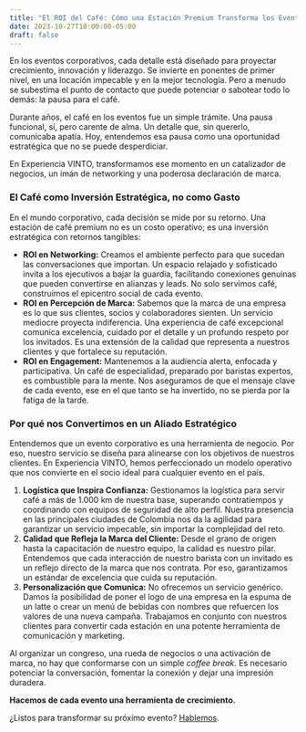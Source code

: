 ```yaml
---
title: "El ROI del Café: Cómo una Estación Premium Transforma los Eventos Corporativos"
date: 2023-10-27T10:00:00-05:00
draft: false
---
```


En los eventos corporativos, cada detalle está diseñado para proyectar crecimiento, innovación y liderazgo. Se invierte en ponentes de primer nivel, en una locación impecable y en la mejor tecnología. Pero a menudo se subestima el punto de contacto que puede potenciar o sabotear todo lo demás: la pausa para el café.

Durante años, el café en los eventos fue un simple trámite. Una pausa funcional, sí, pero carente de alma. Un detalle que, sin quererlo, comunicaba apatía. Hoy, entendemos esa pausa como una oportunidad estratégica que no se puede desperdiciar.

En Experiencia VINTO, transformamos ese momento en un catalizador de negocios, un imán de networking y una poderosa declaración de marca.

### El Café como Inversión Estratégica, no como Gasto

En el mundo corporativo, cada decisión se mide por su retorno. Una estación de café premium no es un costo operativo; es una inversión estratégica con retornos tangibles:

*   **ROI en Networking:** Creamos el ambiente perfecto para que sucedan las conversaciones que importan. Un espacio relajado y sofisticado invita a los ejecutivos a bajar la guardia, facilitando conexiones genuinas que pueden convertirse en alianzas y leads. No solo servimos café, construimos el epicentro social de cada evento.
*   **ROI en Percepción de Marca:** Sabemos que la marca de una empresa es lo que sus clientes, socios y colaboradores sienten. Un servicio mediocre proyecta indiferencia. Una experiencia de café excepcional comunica excelencia, cuidado por el detalle y un profundo respeto por los invitados. Es una extensión de la calidad que representa a nuestros clientes y que fortalece su reputación.
*   **ROI en Engagement:** Mantenemos a la audiencia alerta, enfocada y participativa. Un café de especialidad, preparado por baristas expertos, es combustible para la mente. Nos aseguramos de que el mensaje clave de cada evento, ese en el que tanto se ha invertido, no se pierda por la fatiga de la tarde.

### Por qué nos Convertimos en un Aliado Estratégico

Entendemos que un evento corporativo es una herramienta de negocio. Por eso, nuestro servicio se diseña para alinearse con los objetivos de nuestros clientes. En Experiencia VINTO, hemos perfeccionado un modelo operativo que nos convierte en el socio ideal para cualquier evento en el país.

1.  **Logística que Inspira Confianza:** Gestionamos la logística para servir café a más de 1.000 km de nuestra base, superando contratiempos y coordinando con equipos de seguridad de alto perfil. Nuestra presencia en las principales ciudades de Colombia nos da la agilidad para garantizar un servicio impecable, sin importar la complejidad del reto.
2.  **Calidad que Refleja la Marca del Cliente:** Desde el grano de origen hasta la capacitación de nuestro equipo, la calidad es nuestro pilar. Entendemos que cada interacción de nuestro barista con un invitado es un reflejo directo de la marca que nos contrata. Por eso, garantizamos un estándar de excelencia que cuida su reputación.
3.  **Personalización que Comunica:** No ofrecemos un servicio genérico. Damos la posibilidad de poner el logo de una empresa en la espuma de un latte o crear un menú de bebidas con nombres que refuercen los valores de una nueva campaña. Trabajamos en conjunto con nuestros clientes para convertir cada estación en una potente herramienta de comunicación y marketing.

Al organizar un congreso, una rueda de negocios o una activación de marca, no hay que conformarse con un simple *coffee break*. Es necesario potenciar la conversación, fomentar la conexión y dejar una impresión duradera.

**Hacemos de cada evento una herramienta de crecimiento.**

¿Listos para transformar su próximo evento? [Hablemos](https://experienciavinto.com/cotizar). 
